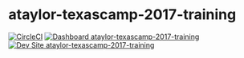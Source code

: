 # ataylor-texascamp-2017-training

[![CircleCI](https://circleci.com/gh/texascamp-2017-training/ataylor-texascamp-2017-training.svg?style=shield)](https://circleci.com/gh/texascamp-2017-training/ataylor-texascamp-2017-training)
[![Dashboard ataylor-texascamp-2017-training](https://img.shields.io/badge/dashboard-ataylor_texascamp_2017_training-yellow.svg)](https://dashboard.pantheon.io/sites/11ac4ab0-273e-4a0b-844a-76456e209cbf#dev/code)
[![Dev Site ataylor-texascamp-2017-training](https://img.shields.io/badge/site-ataylor_texascamp_2017_training-blue.svg)](http://dev-ataylor-texascamp-2017-training.pantheonsite.io/)